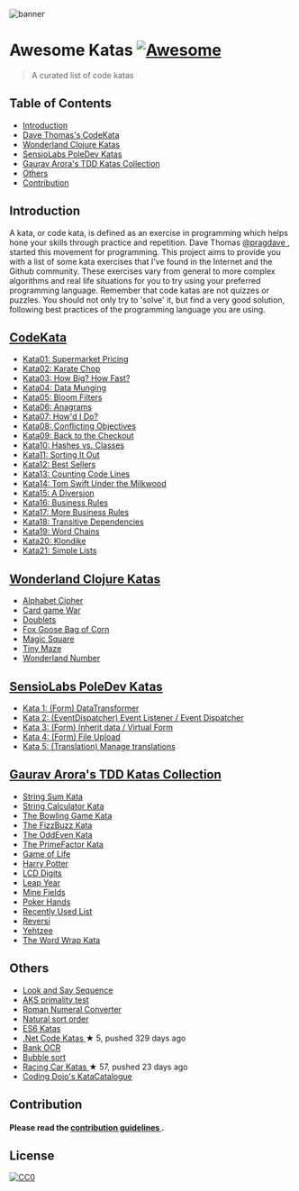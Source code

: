 <p>
 <img alt="banner" src="https://github.com/gmontalvoriv/katas/blob/master/images/kata_guruma.png"/>
</p>
<h1>
 Awesome Katas
 <a href="https://github.com/sindresorhus/awesome">
  <img alt="Awesome" src="https://cdn.rawgit.com/sindresorhus/awesome/d7305f38d29fed78fa85652e3a63e154dd8e8829/media/badge.svg"/>
 </a>
</h1>
<blockquote>
 <p>
  A curated list of code katas
 </p>
</blockquote>
<h2>
 Table of Contents
</h2>
<ul>
 <li>
  <a href="#introduction">
   Introduction
  </a>
 </li>
 <li>
  <a href="#codekata">
   Dave Thomas's CodeKata
  </a>
 </li>
 <li>
  <a href="#wonderland-clojure-katas">
   Wonderland Clojure Katas
  </a>
 </li>
 <li>
  <a href="#sensiolabs-poledev-katas">
   SensioLabs PoleDev Katas
  </a>
 </li>
 <li>
  <a href="#gaurav-aroras-tdd-katas-collection">
   Gaurav Arora's TDD Katas Collection
  </a>
 </li>
 <li>
  <a href="#others">
   Others
  </a>
 </li>
 <li>
  <a href="#contribution">
   Contribution
  </a>
 </li>
</ul>
<h2>
 Introduction
</h2>
<p>
 A kata, or code kata, is defined as an exercise in programming which helps hone your skills through practice and repetition. Dave Thomas
 <a href="https://twitter.com/pragdave">
  @pragdave
 </a>
 , started this movement for programming. This project aims to provide you with a list of some kata exercises that I've found in the Internet and the Github community. These exercises vary from general to more complex algorithms and real life situations for you to try using your preferred programming language. Remember that code katas are not quizzes or puzzles. You should not only try to 'solve' it, but find a very good solution, following best practices of the programming language you are using.
</p>
<h2>
 <a href="http://codekata.com/">
  CodeKata
 </a>
</h2>
<ul>
 <li>
  <a href="http://codekata.com/kata/kata01-supermarket-pricing/">
   Kata01: Supermarket Pricing
  </a>
 </li>
 <li>
  <a href="http://codekata.com/kata/kata02-karate-chop/">
   Kata02: Karate Chop
  </a>
 </li>
 <li>
  <a href="http://codekata.com/kata/kata03-how-big-how-fast/">
   Kata03: How Big? How Fast?
  </a>
 </li>
 <li>
  <a href="http://codekata.com/kata/kata04-data-munging/">
   Kata04: Data Munging
  </a>
 </li>
 <li>
  <a href="http://codekata.com/kata/kata05-bloom-filters/">
   Kata05: Bloom Filters
  </a>
 </li>
 <li>
  <a href="http://codekata.com/kata/kata06-anagrams/">
   Kata06: Anagrams
  </a>
 </li>
 <li>
  <a href="http://codekata.com/kata/kata07-howd-i-do/">
   Kata07: How'd I Do?
  </a>
 </li>
 <li>
  <a href="http://codekata.com/kata/kata08-conflicting-objectives/">
   Kata08: Conflicting Objectives
  </a>
 </li>
 <li>
  <a href="http://codekata.com/kata/kata09-back-to-the-checkout/">
   Kata09: Back to the Checkout
  </a>
 </li>
 <li>
  <a href="http://codekata.com/kata/kata10-hashes-vs-classes/">
   Kata10: Hashes vs. Classes
  </a>
 </li>
 <li>
  <a href="http://codekata.com/kata/kata11-sorting-it-out/">
   Kata11: Sorting It Out
  </a>
 </li>
 <li>
  <a href="http://codekata.com/kata/kata12-best-sellers/">
   Kata12: Best Sellers
  </a>
 </li>
 <li>
  <a href="http://codekata.com/kata/kata13-counting-code-lines/">
   Kata13: Counting Code Lines
  </a>
 </li>
 <li>
  <a href="http://codekata.com/kata/kata14-tom-swift-under-the-milkhood/">
   Kata14: Tom Swift Under the Milkwood
  </a>
 </li>
 <li>
  <a href="http://codekata.com/kata/kata15-a-diversion/">
   Kata15: A Diversion
  </a>
 </li>
 <li>
  <a href="http://codekata.com/kata/kata16-business-rules/">
   Kata16: Business Rules
  </a>
 </li>
 <li>
  <a href="http://codekata.com/kata/kata17-more-business-rules/">
   Kata17: More Business Rules
  </a>
 </li>
 <li>
  <a href="http://codekata.com/kata/kata18-transitive-dependencies/">
   Kata18: Transitive Dependencies
  </a>
 </li>
 <li>
  <a href="http://codekata.com/kata/kata19-word-chains/">
   Kata19: Word Chains
  </a>
 </li>
 <li>
  <a href="http://codekata.com/kata/kata20-klondike/">
   Kata20: Klondike
  </a>
 </li>
 <li>
  <a href="http://codekata.com/kata/kata21-simple-lists/">
   Kata21: Simple Lists
  </a>
 </li>
</ul>
<h2>
 <a href="https://github.com/gigasquid/wonderland-clojure-katas">
  Wonderland Clojure Katas
 </a>
</h2>
<ul>
 <li>
  <a href="https://github.com/gigasquid/wonderland-clojure-katas/tree/master/alphabet-cipher">
   Alphabet Cipher
  </a>
 </li>
 <li>
  <a href="https://github.com/gigasquid/wonderland-clojure-katas/tree/master/card-game-war">
   Card game War
  </a>
 </li>
 <li>
  <a href="https://github.com/gigasquid/wonderland-clojure-katas/tree/master/doublets">
   Doublets
  </a>
 </li>
 <li>
  <a href="https://github.com/gigasquid/wonderland-clojure-katas/tree/master/fox-goose-bag-of-corn">
   Fox Goose Bag of Corn
  </a>
 </li>
 <li>
  <a href="https://github.com/gigasquid/wonderland-clojure-katas/tree/master/magic-square">
   Magic Square
  </a>
 </li>
 <li>
  <a href="https://github.com/gigasquid/wonderland-clojure-katas/tree/master/tiny-maze">
   Tiny Maze
  </a>
 </li>
 <li>
  <a href="https://github.com/gigasquid/wonderland-clojure-katas/tree/master/wonderland-number">
   Wonderland Number
  </a>
 </li>
</ul>
<h2>
 <a href="https://github.com/poledev/Katas">
  SensioLabs PoleDev Katas
 </a>
</h2>
<ul>
 <li>
  <a href="https://github.com/poledev/Katas/tree/kata-data-transformers">
   Kata 1: (Form) DataTransformer
  </a>
 </li>
 <li>
  <a href="https://github.com/poledev/Katas/tree/kata-event-listener">
   Kata 2: (EventDispatcher) Event Listener / Event Dispatcher
  </a>
 </li>
 <li>
  <a href="https://github.com/poledev/Katas/tree/kata-inherit-data">
   Kata 3: (Form) Inherit data / Virtual Form
  </a>
 </li>
 <li>
  <a href="https://github.com/poledev/Katas/tree/kata-upload-file">
   Kata 4: (Form) File Upload
  </a>
 </li>
 <li>
  <a href="https://github.com/poledev/Katas/tree/kata-translation">
   Kata 5: (Translation) Manage translations
  </a>
 </li>
</ul>
<h2>
 <a href="https://github.com/garora/TDD-Katas">
  Gaurav Arora's TDD Katas Collection
 </a>
</h2>
<ul>
 <li>
  <a href="https://github.com/garora/TDD-Katas#string-sum-kata">
   String Sum Kata
  </a>
 </li>
 <li>
  <a href="https://github.com/garora/TDD-Katas#string-calculator-kata-via-roy-osherove">
   String Calculator Kata
  </a>
 </li>
 <li>
  <a href="https://github.com/garora/TDD-Katas#the-bowling-game-kata-via-uncle-bob">
   The Bowling Game Kata
  </a>
 </li>
 <li>
  <a href="https://github.com/garora/TDD-Katas#the-fizzbuzz-kata">
   The FizzBuzz Kata
  </a>
 </li>
 <li>
  <a href="https://github.com/garora/TDD-Katas#the-oddeven-kata">
   The OddEven Kata
  </a>
 </li>
 <li>
  <a href="https://github.com/garora/TDD-Katas#the-primefactor-kata-via-uncle-bob">
   The PrimeFactor Kata
  </a>
 </li>
 <li>
  <a href="https://github.com/garora/TDD-Katas#game-of-life-">
   Game of Life
  </a>
 </li>
 <li>
  <a href="https://github.com/garora/TDD-Katas#harry-potter-">
   Harry Potter
  </a>
 </li>
 <li>
  <a href="https://github.com/garora/TDD-Katas#lcd-digits-">
   LCD Digits
  </a>
 </li>
 <li>
  <a href="https://github.com/garora/TDD-Katas#leap-year-">
   Leap Year
  </a>
 </li>
 <li>
  <a href="https://github.com/garora/TDD-Katas#mine-fields-">
   Mine Fields
  </a>
 </li>
 <li>
  <a href="https://github.com/garora/TDD-Katas#poker-hands">
   Poker Hands
  </a>
 </li>
 <li>
  <a href="https://github.com/garora/TDD-Katas#recently-used-list-">
   Recently Used List
  </a>
 </li>
 <li>
  <a href="https://github.com/garora/TDD-Katas#reversi-">
   Reversi
  </a>
 </li>
 <li>
  <a href="https://github.com/garora/TDD-Katas#yehtzee-">
   Yehtzee
  </a>
 </li>
 <li>
  <a href="http://codingdojo.org/cgi-bin/wiki.pl?KataWordWrap">
   The Word Wrap Kata
  </a>
 </li>
</ul>
<h2>
 Others
</h2>
<ul>
 <li>
  <a href="https://en.wikipedia.org/wiki/Look-and-say_sequence">
   Look and Say Sequence
  </a>
 </li>
 <li>
  <a href="https://en.wikipedia.org/wiki/AKS_primality_test">
   AKS primality test
  </a>
 </li>
 <li>
  <a href="https://en.wikipedia.org/wiki/Roman_numerals">
   Roman Numeral Converter
  </a>
 </li>
 <li>
  <a href="https://en.wikipedia.org/wiki/Natural_sort_order">
   Natural sort order
  </a>
 </li>
 <li>
  <a href="http://es6katas.org/">
   ES6 Katas
  </a>
 </li>
 <li>
  <a href="https://github.com/AlanBarber/CodeKatas">
   .Net Code Katas
  </a>
  <span>
   &#9733 5, pushed 329 days ago
  </span>
 </li>
 <li>
  <a href="http://code.joejag.com/coding-dojo/bank-ocr/">
   Bank OCR
  </a>
 </li>
 <li>
  <a href="https://en.wikipedia.org/wiki/Bubble_sort">
   Bubble sort
  </a>
 </li>
 <li>
  <a href="https://github.com/emilybache/Racing-Car-Katas">
   Racing Car Katas
  </a>
  <span>
   &#9733 57, pushed 23 days ago
  </span>
 </li>
 <li>
  <a href="http://codingdojo.org/cgi-bin/index.pl?KataCatalogue">
   Coding Dojo's KataCatalogue
  </a>
 </li>
</ul>
<h2>
 Contribution
</h2>
<h4>
 Please read the
 <a href="https://github.com/gmontalvoriv/katas/blob/master/CONTRIBUTING.md">
  contribution guidelines
 </a>
 .
</h4>
<h2>
 License
</h2>
<p>
 <a href="https://creativecommons.org/publicdomain/zero/1.0/">
  <img alt="CC0" src="https://i.creativecommons.org/p/zero/1.0/88x31.png"/>
 </a>
</p>
